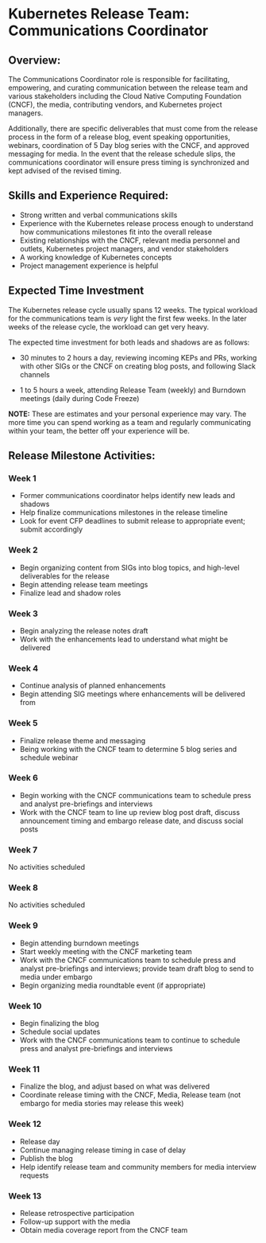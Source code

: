 # Kubernetes Release Team: Communications Coordinator

## Overview:

The Communications Coordinator role is responsible for facilitating, empowering, and curating communication between the release team and various stakeholders including the Cloud Native Computing Foundation (CNCF), the media, contributing vendors, and Kubernetes project managers.

Additionally, there are specific deliverables that must come from the release process in the form of a release blog, event speaking opportunities, webinars, coordination of 5 Day blog series with the CNCF, and approved messaging for media. In the event that the release schedule slips, the communications coordinator will ensure press timing is synchronized and kept advised of the revised timing.

## Skills and Experience Required:

- Strong written and verbal communications skills
- Experience with the Kubernetes release process enough to understand how communications milestones fit into the overall release
- Existing relationships with the CNCF, relevant media personnel and outlets, Kubernetes project managers, and vendor stakeholders
- A working knowledge of Kubernetes concepts
- Project management experience is helpful

## Expected Time Investment

The Kubernetes release cycle usually spans 12 weeks. The typical workload for the communications team is _very_ light the first few weeks. In the later weeks of the release cycle, the workload can get very heavy.

The expected time investment for both leads and shadows are as follows:

- 30 minutes to 2 hours a day, reviewing incoming KEPs and PRs, working with other SIGs or the CNCF on creating blog posts, and following Slack channels

- 1 to 5 hours a week, attending Release Team (weekly) and Burndown meetings (daily during Code Freeze)

**NOTE:** These are estimates and your personal experience may vary. The more time you can spend working as a team and regularly communicating within your team, the better off your experience will be.

## Release Milestone Activities:

### Week 1

- Former communications coordinator helps identify new leads and shadows
- Help finalize communications milestones in the release timeline
- Look for event CFP deadlines to submit release to appropriate event; submit accordingly

### Week 2

- Begin organizing content from SIGs into blog topics, and high-level deliverables for the release
- Begin attending release team meetings
- Finalize lead and shadow roles

### Week 3

- Begin analyzing the release notes draft
- Work with the enhancements lead to understand what might be delivered

### Week 4

- Continue analysis of planned enhancements
- Begin attending SIG meetings where enhancements will be delivered from

### Week 5

- Finalize release theme and messaging
- Being working with the CNCF team to determine 5 blog series and schedule webinar

### Week 6

- Begin working with the CNCF communications team to schedule press and analyst pre-briefings and interviews
- Work with the CNCF team to line up review blog post draft, discuss announcement timing and embargo release date, and discuss social posts

### Week 7

No activities scheduled

### Week 8

No activities scheduled

### Week 9

- Begin attending burndown meetings
- Start weekly meeting with the CNCF marketing team
- Work with the CNCF communications team to schedule press and analyst pre-briefings and interviews; provide team draft blog to send to media under embargo
- Begin organizing media roundtable event (if appropriate)

### Week 10

- Begin finalizing the blog
- Schedule social updates
- Work with the CNCF communications team to continue to schedule press and analyst pre-briefings and interviews

### Week 11

- Finalize the blog, and adjust based on what was delivered
- Coordinate release timing with the CNCF, Media, Release team (not embargo for media stories may release this week)

### Week 12

- Release day
- Continue managing release timing in case of delay
- Publish the blog
- Help identify release team and community members for media interview requests

### Week 13

- Release retrospective participation
- Follow-up support with the media
- Obtain media coverage report from the CNCF team
